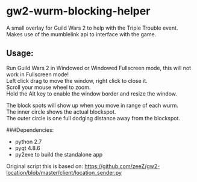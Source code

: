 # gw2-wurm-blocking-helper

A small overlay for Guild Wars 2 to help with the Triple Trouble event.  
Makes use of the mumblelink api to interface with the game.

## Usage:

Run Guild Wars 2 in Windowed or Windowed Fullscreen mode, this will not work in Fullscreen mode!  
Left click drag to move the window, right click to close it.  
Scroll your mouse wheel to zoom.  
Hold the Alt key to enable the window border and resize the window.  
  
The block spots will show up when you move in range of each wurm.  
The inner circle shows the actual blockspot.  
The outer circle is one full dodging distance away from the blockspot.  

###Dependencies:
* python 2.7
* pyqt 4.8.6
* py2exe to build the standalone app

Original script this is based on:
https://github.com/zeeZ/gw2-location/blob/master/client/location_sender.py
